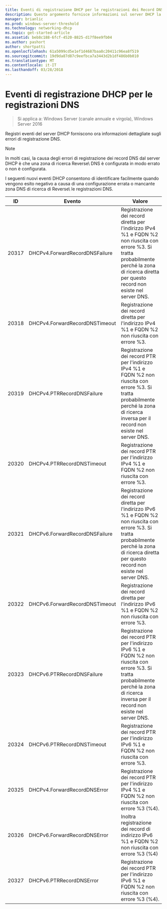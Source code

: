 ```yaml
---
title: Eventi di registrazione DHCP per le registrazioni dei Record DNS
description: Questo argomento fornisce informazioni sul server DHCP la registrazione eventi in Windows Server 2016.
manager: brianlic
ms.prod: windows-server-threshold
ms.technology: networking-dhcp
ms.topic: get-started-article
ms.assetid: beb8c188-6fcf-4520-8825-d17f8ee9fb04
ms.author: pashort
author: shortpatti
ms.openlocfilehash: 61a5099cd5e1ef1d4687baa8c20411c96ea8f519
ms.sourcegitcommit: 19d9da87d87c9eefbca7a3443d2b1df486b0b010
ms.translationtype: MT
ms.contentlocale: it-IT
ms.lasthandoff: 03/28/2018
---
```

# <a name="dhcp-logging-events-for-dns-registrations"></a>Eventi di registrazione DHCP per le registrazioni DNS

>Si applica a: Windows Server (canale annuale e virgola), Windows Server 2016

Registri eventi del server DHCP forniscono ora informazioni dettagliate sugli errori di registrazione DNS.

>[!NOTE]
>In molti casi, la causa degli errori di registrazione dei record DNS dal server DHCP è che una zona di ricerca Reverse\ DNS è configurata in modo errato o non è configurata.

I seguenti nuovi eventi DHCP consentono di identificare facilmente quando vengono esito negativo a causa di una configurazione errata o mancante zona DNS di ricerca di Reverse\ le registrazioni DNS.

|ID|Evento|Valore|
|-----|--------------------|--------------------------------------------------------|
|20317|DHCPv4.ForwardRecordDNSFailure|Registrazione dei record diretta per l'indirizzo IPv4 %1 e FQDN %2 non riuscita con errore %3. Si tratta probabilmente perché la zona di ricerca diretta per questo record non esiste nel server DNS.|
|20318|DHCPv4.ForwardRecordDNSTimeout|Registrazione dei record diretta per l'indirizzo IPv4 %1 e FQDN %2 non riuscita con errore %3.|
|20319|DHCPv4.PTRRecordDNSFailure|Registrazione dei record PTR per l'indirizzo IPv4 %1 e FQDN %2 non riuscita con errore %3. Si tratta probabilmente perché la zona di ricerca inversa per il record non esiste nel server DNS.|
|20320|DHCPv4.PTRRecordDNSTimeout|Registrazione dei record PTR per l'indirizzo IPv4 %1 e FQDN %2 non riuscita con errore %3.|
|20321|DHCPv6.ForwardRecordDNSFailure|Registrazione dei record diretta per l'indirizzo IPv6 %1 e FQDN %2 non riuscita con errore %3. Si tratta probabilmente perché la zona di ricerca diretta per questo record non esiste nel server DNS.|
|20322|DHCPv6.ForwardRecordDNSTimeout|Registrazione dei record diretta per l'indirizzo IPv6 %1 e FQDN %2 non riuscita con errore %3.|
|20323|DHCPv6.PTRRecordDNSFailure|Registrazione dei record PTR per l'indirizzo IPv6 %1 e FQDN %2 non riuscita con errore %3. Si tratta probabilmente perché la zona di ricerca inversa per il record non esiste nel server DNS.|
|20324|DHCPv6.PTRRecordDNSTimeout|Registrazione dei record PTR per l'indirizzo IPv6 %1 e FQDN %2 non riuscita con errore %3.|
|20325|DHCPv4.ForwardRecordDNSError|Registrazione dei record PTR per l'indirizzo IPv4 %1 e FQDN %2 non riuscita con errore %3 \(%4\).|
|20326|DHCPv6.ForwardRecordDNSError|Inoltra registrazione dei record di indirizzo IPv6 %1 e FQDN %2 non riuscita con errore %3 \(%4\)|
|20327|DHCPv6.PTRRecordDNSError|Registrazione dei record PTR per l'indirizzo IPv6 %1 e FQDN %2 non riuscita con errore %3 \(%4\).|

